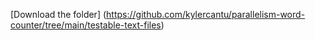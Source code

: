 [Download the folder] (https://github.com/kylercantu/parallelism-word-counter/tree/main/testable-text-files)
